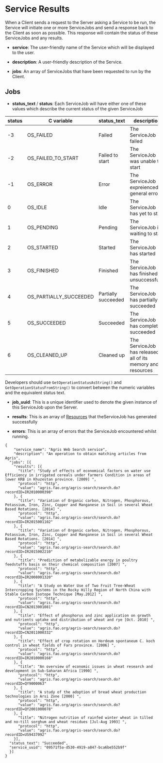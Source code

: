﻿# Service Results

When a Client sends a request to the Server asking a Service to be run, the Service will initiate one or more ServiceJobs and send a response back to the Client as soon as possible. This response will contain the status of these ServiceJobs and any results.


* **service**:
The user-friendly name of the Service which will be displayed to the user.

* **description**: 
A user-friendly description of the Service.

* **jobs**:
An array of ServiceJobs that have been requested to run by the Client.

## Jobs

* **status_text** / **status**: Each ServiceJob will have either one of these values which describe the current status of the given ServiceJob

 status | C variable | status_text | description
--- | --- | --- | ---
-3 | OS_FAILED | Failed | The ServiceJob failed
-2 | OS_FAILED_TO_START | Failed to start | The ServiceJob was unable to start
-1 | OS_ERROR | Error | The ServiceJob expreienced a general error
0 | OS_IDLE | Idle | The ServiceJob has yet to start
1 | OS_PENDING | Pending | The ServiceJob is waiting to start 
2 | OS_STARTED | Started | The ServiceJob has started
3 | OS_FINISHED | Finished | The ServiceJob has finished unsuccessfully
4 | OS_PARTIALLY_SUCCEEDED | Partially succeeded | The ServiceJob has partially succeeded
5 | OS_SUCCEEDED | Succeeded | The ServiceJob has completed succeeded
6 | OS_CLEANED_UP | Cleaned up | The ServiceJob has released all of its memory and resources

 Developers should use ```GetOperationStatusAsString()``` and 
 ```GetOperationStatusFromString()``` to convert between the numeric variables and the equivalent status text.

* **job_uuid**:
 This is a unique identifier used to denote the given instance of this ServiceJob upon the Server.
  
* **results**:
 This is an array of [Resources](schema#resource) that theServiceJob has generated successfully
* **errors**:
 This is an array of errors that the ServiceJob encountered whilst running.


~~~~{.json}
{
	"service_name": "Agris Web Search service",
	"description": "An operation to obtain matching articles from Agris",
  "jobs": [{
    "results": [{
      "title": "Study of effects of economical factors on water use Efficiency in irrigated cereals under farmers Condition in areas of lower KRB in Khuzestan province. [2009] ",
      "protocol": "http",
      "value": "agris.fao.org/agris-search/search.do?recordID=IR2010000398"
    }, {
      "title": "Variation of Organic carbon, Nitrogen, Phosphorous, Potassium, Iron, Zinc, Copper and Manganese in Soil in several Wheat Based Rotations. [2014] ",
      "protocol": "http",
      "value": "agris.fao.org/agris-search/search.do?recordID=IR2015001102"
    }, {
      "title": "Variation of Organic carbon, Nitrogen, Phosphorous, Potassium, Iron, Zinc, Copper and Manganese in Soil in several Wheat Based Rotations. [2014] ",
      "protocol": "http",
      "value": "agris.fao.org/agris-search/search.do?recordID=IR2015002210"
    }, {
      "title": "Prediction of metabolizable energy in poultry feedstuffs basis on their chemical composition [2007] ",
      "protocol": "http",
      "value": "agris.fao.org/agris-search/search.do?recordID=IR2008001320"
    }, {
      "title": "A Study on Water Use of Two Fruit Tree-Wheat Intercropping Systems in the Rocky Hilly Region of North China with Stable Carbon Isotope Technique [May.2012] ",
      "protocol": "http",
      "value": "agris.fao.org/agris-search/search.do?recordID=CN2013001081"
    }, {
      "title": "Effect of phosphorus and zinc application on growth and nutrients uptake and distribution of wheat and rye [Oct. 2010] ",
      "protocol": "http",
      "value": "agris.fao.org/agris-search/search.do?recordID=CN2011000332"
    }, {
      "title": "Effect of crop rotation on Hordeum spontaneum C. koch control in wheat fields of Fars province. [2006] ",
      "protocol": "http",
      "value": "agris.fao.org/agris-search/search.do?recordID=IR2010000168"
    }, {
      "title": "An overview of economic issues in wheat research and development in Sub-Saharan Africa [1990] ",
      "protocol": "http",
      "value": "agris.fao.org/agris-search/search.do?recordID=QY9000063"
    }, {
      "title": "A study of the adoption of bread wheat production technologies in Arsi Zone [2000] ",
      "protocol": "http",
      "value": "agris.fao.org/agris-search/search.do?recordID=QY2001000078"
    }, {
      "title": "Nitrogen nutrition of rainfed winter wheat in tilled and no-till sorghum and wheat residues [Jul-Aug 1993] ",
      "protocol": "http",
      "value": "agris.fao.org/agris-search/search.do?recordID=US9437092"
    }],
  "status_text": "Succeeded",
  "service_uuid": "09571f5a-d530-4919-a847-bca6be552b9f"
  }]
}
~~~~ 